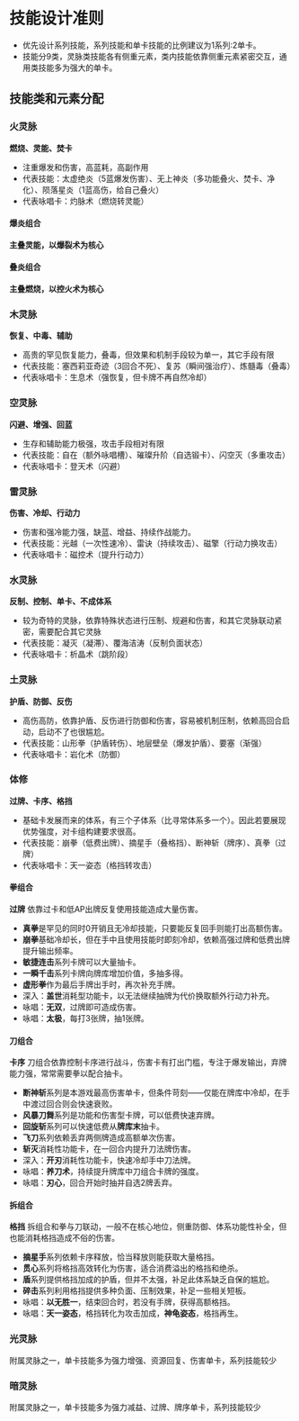 # 技能设计准则
* 优先设计系列技能，系列技能和单卡技能的比例建议为1系列:2单卡。
* 技能分9类，灵脉类技能各有侧重元素，类内技能依靠侧重元素紧密交互，通用类技能多为强大的单卡。
## 技能类和元素分配
### 火灵脉
**燃烧、灵能、焚卡**
* 注重爆发和伤害，高蓝耗，高副作用
* 代表技能：太虚绝炎（5蓝爆发伤害）、无上神炎（多功能叠火、焚卡、净化）、陨落星炎（1蓝高伤，给自己叠火）
* 代表咏唱卡：灼脉术（燃烧转灵能）
#### 爆炎组合
**主叠灵能，以爆裂术为核心**
#### 叠炎组合
**主叠燃烧，以控火术为核心**
### 木灵脉
**恢复、中毒、辅助**
* 高贵的罕见恢复能力，叠毒，但效果和机制手段较为单一，其它手段有限
* 代表技能：塞西莉亚奇迹（3回合不死）、复苏（瞬间强治疗）、炼髓毒（叠毒）
* 代表咏唱卡：生息术（强恢复，但卡牌不再自然冷却）
### 空灵脉
**闪避、增强、回蓝**
* 生存和辅助能力极强，攻击手段相对有限
* 代表技能：自在（额外咏唱槽）、璀璨升阶（自选锻卡）、闪空灭（多重攻击）
* 代表咏唱卡：登天术（闪避）
### 雷灵脉
**伤害、冷却、行动力**
* 伤害和强冷能力强，缺蓝、增益、持续作战能力。
* 代表技能：光越（一次性速冷）、雷诀（持续攻击）、磁擎（行动力换攻击）
* 代表咏唱卡：磁控术（提升行动力）
### 水灵脉
**反制、控制、单卡、不成体系**
* 较为奇特的灵脉，依靠特殊状态进行压制、规避和伤害，和其它灵脉联动紧密，需要配合其它灵脉
* 代表技能：凝灭（凝滞）、覆海洁涛（反制负面状态）
* 代表咏唱卡：析晶术（跳阶段）
### 土灵脉
**护盾、防御、反伤**
* 高伤高防，依靠护盾、反伤进行防御和伤害，容易被机制压制，依赖高回合启动，启动不了也很尴尬。
* 代表技能：山形拳（护盾转伤）、地层壁垒（爆发护盾）、要塞（渐强）
* 代表咏唱卡：岩化术（防御）
### 体修
**过牌、卡序、格挡**
* 基础卡发展而来的体系，有三个子体系（比寻常体系多一个）。因此若要展现优势强度，对卡组构建要求很高。
* 代表技能：崩拳（低费出牌）、摘星手（叠格挡）、断神斩（牌序）、真拳（过牌）
* 代表咏唱卡：天一姿态（格挡转攻击）
#### 拳组合
**过牌**
依靠过卡和低AP出牌反复使用技能造成大量伤害。
* **真拳**是罕见的同时0开销且无冷却技能，只要能反复回手则能打出高额伤害。
* **崩拳**基础冷却长，但在手中且使用技能时即刻冷却，依赖高强过牌和低费出牌提升输出频率。
* **敏捷连击**系列卡牌可以大量抽卡。
* **一瞬千击**系列卡牌向牌库增加价值，多抽多得。
* **虚形拳**作为最后手牌出手时，再次补充手牌。
* 深入：**盖世**消耗型功能卡，以无法继续抽牌为代价换取额外行动力补充。
* 咏唱：**无双**，过牌即可造成伤害。
* 咏唱：**太极**，每打3张牌，抽1张牌。
#### 刀组合
**卡序**
刀组合依靠控制卡序进行战斗，伤害卡有打出门槛，专注于爆发输出，弃牌能力强，常常需要拳以配合抽卡。
* **断神斩**系列是本游戏最高伤害单卡，但条件苛刻——仅能在牌库中冷却，在手中渡过回合则会快速衰败。
* **风暴刀舞**系列是功能和伤害型卡牌，可以低费快速弃牌。
* **回旋斩**系列可以快速低费从**牌库末**抽卡。
* **飞刀**系列依赖丢弃两侧牌造成高额单次伤害。
* **斩灭**消耗性功能卡，在一回合内提升刀法牌伤害。
* 深入：**开刃**消耗性功能卡，快速冷却手中刀法牌。
* 咏唱：**养刀术**，持续提升牌库中刀组合卡牌的强度。
* 咏唱：**刃心**，回合开始时抽并自选2牌丢弃。
#### 拆组合
**格挡**
拆组合和拳与刀联动，一般不在核心地位，侧重防御、体系功能性补全，但也能消耗格挡造成不俗的伤害。
* **摘星手**系列依赖卡序释放，恰当释放则能获取大量格挡。
* **贯心**系列将格挡高效转化为伤害，适合消费溢出的格挡和绝杀。
* **盾**系列提供格挡加成的护盾，但并不太强，补足此体系缺乏自保的尴尬。
* **碎击**系列利用格挡提供多种负面、压制效果，补足一些相关短板。
* 咏唱：**以无胜一**，结束回合时，若没有手牌，获得高额格挡。
* 咏唱：**天一姿态**，格挡转化为攻击加成，**神龟姿态**，格挡再生。

### 光灵脉
附属灵脉之一，单卡技能多为强力增强、资源回复、伤害单卡，系列技能较少
### 暗灵脉
附属灵脉之一，单卡技能多为强力减益、过牌、牌序单卡，系列技能较少